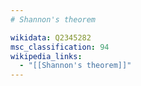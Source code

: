 ```yaml
---
# Shannon's theorem

wikidata: Q2345282
msc_classification: 94
wikipedia_links:
  - "[[Shannon's theorem]]"
---
```

